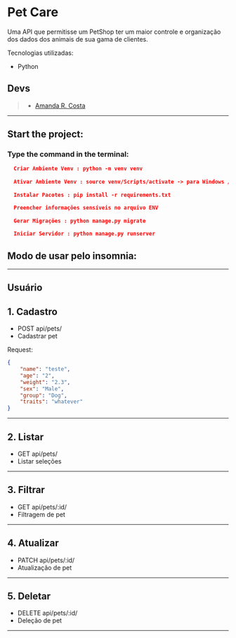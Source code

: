 # Pet Care

Uma API que permitisse um PetShop ter um maior controle e organização dos dados dos animais de sua gama de clientes.

Tecnologias utilizadas:

 - Python

  ## **Devs**

 > - [Amanda R. Costa](https://www.linkedin.com/in/amanda-fullstack/)

 ---

 ## **Start the project:**
 ### Type the command in the terminal:

```json
  Criar Ambiente Venv : python -m venv venv
  
  Ativar Ambiente Venv : source venv/Scripts/activate -> para Windows // source venv/bin/activate -> para Linux
  
  Instalar Pacotes : pip install -r requirements.txt

  Preencher informações sensíveis no arquivo ENV
  
  Gerar Migrações : python manage.py migrate
  
  Iniciar Servidor : python manage.py runserver
 ```


## Modo de usar pelo insomnia:
---

## **Usuário**

## 1. Cadastro

- POST api/pets/
- Cadastrar pet

Request:
```json
{
	"name": "teste",
	"age": "2",
	"weight": "2.3",
	"sex": "Male",
	"group": "Dog",
	"traits": "whatever"
}
```
---
 ## 2. Listar

- GET api/pets/
- Listar seleções
---
 ## 3. Filtrar

- GET api/pets/:id/
- Filtragem de pet
---
 ## 4. Atualizar

- PATCH api/pets/:id/
- Atualização de pet
---
 ## 5. Deletar

- DELETE api/pets/:id/
- Deleção de pet
---